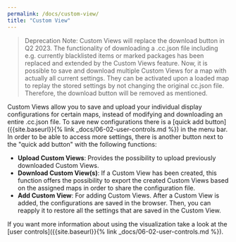 ```yaml
---
permalink: /docs/custom-view/
title: "Custom View"
---
```


> Deprecation Note: Custom Views will replace the download button in Q2 2023. The functionality of downloading a .cc.json file including e.g. currently blacklisted items or marked packages has been replaced and extended by the Custom Views feature. Now, it is possible to save and download multiple Custom Views for a map with actually all current settings. They can be activated upon a loaded map to replay the stored settings by not changing the original cc.json file. Therefore, the download button will be removed as mentioned.

Custom Views allow you to save and upload your individual display configurations for certain maps, instead of modifying
and downloading an entire .cc.json file. To save new configurations there is a
[quick add button]({{site.baseurl}}{% link _docs/06-02-user-controls.md %})
in the menu bar. In order to be able to access more settings, there is another button next to the "quick add button"
with the following functions:

-   **Upload Custom Views**: Provides the possibility to upload previously downloaded Custom Views.
-   **Download Custom View(s)**: If a Custom View has been created, this function offers the possibility to export the
    created Custom Views based on the assigned maps in order to share the configuration file.
-   **Add Custom View**: For adding Custom Views. After a Custom View is added, the configurations are saved in the
    browser. Then, you can reapply it to restore all the settings that are saved in the Custom View.

If you want more information about using the visualization take a look at the
[user controls]({{site.baseurl}}{% link _docs/06-02-user-controls.md %}).
